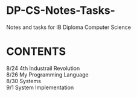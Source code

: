 # DP-CS-Notes-Tasks-
Notes and tasks for IB Diploma Computer Science  


# CONTENTS
8/24 4th Industrail Revolution <br>
8/26 My Programming Language <br>
8/30 Systems <br>
9/1 System Implementation
